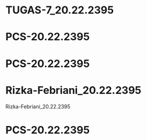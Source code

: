 # TUGAS-7_20.22.2395
# PCS-20.22.2395
# PCS-20.22.2395
# Rizka-Febriani_20.22.2395
Rizka-Febriani_20.22.2395
# PCS-20.22.2395
